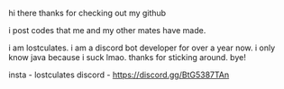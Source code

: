 hi there
thanks for checking out my github

i post codes that me and my other mates have made.

i am lostculates. i am a discord bot developer for over a year now.
i only know java because i suck lmao.
thanks for sticking around. bye!

insta - lostculates
discord - https://discord.gg/BtG5387TAn
